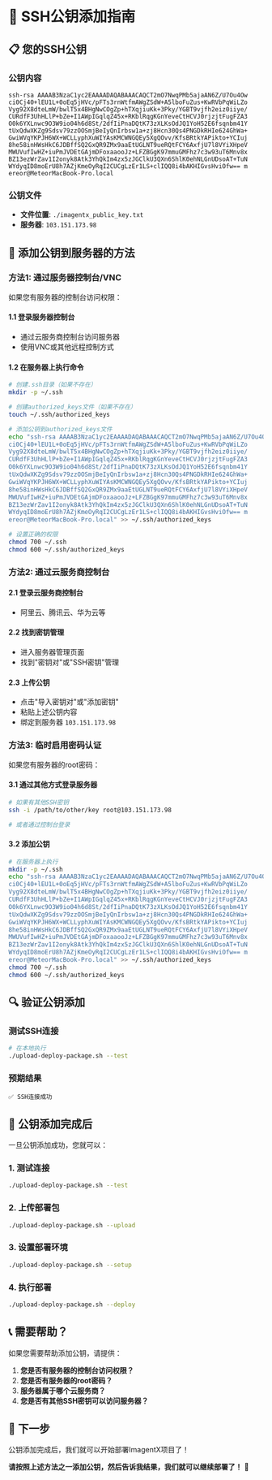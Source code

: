 # 🔑 SSH公钥添加指南

## 📋 您的SSH公钥

### 公钥内容
```
ssh-rsa AAAAB3NzaC1yc2EAAAADAQABAAACAQCT2mO7NwqPMb5ajaAN6Z/U7Ou4Ow
ci0Cj40+lEU1L+0oEq5jHVc/pFTs3rnWtfmAWgZSdW+A5lboFuZus+KwRVbPqWiLZo
Vyg92X8dteLmW/bwlT5x4BHgNwCOgZp+hTXqjiuKk+3Pky/YGBT9vjfh2eiz0iiye/
CURdfF3UhHLlP+bZe+I1AWpIGqlqZ45x+RKblRqgKGnYeveCtHCVJ0rjzjtFugFZA3
O0k6YXLnwc9O3W9io04h6d8St/2dfIiPnaDQtK73zXLKsOdJQ1YoH52E6fsqnbm41Y
tUxQdwXKZg9Sdsv79zzOOSmjBeIyQnIrbsw1a+zj8Hcn30Qs4PNGDkRHIe624GhWa+
GwiWVqYKPJH6WX+WCLLyphXuWIYAsKMCWNGQEy5XgQOvv/KfsBRtkYAPikto+YCIuj
8he58inHWsHkC6JDBffSQ2GxQR9ZMx9aaEtUGLNT9ueRQtFCY6AxfjU7l8VYiXHpeV
MWUVufIwHZ+iuPmJVDEtGAjmDFoxaaooJz+LFZBGgK97mmuGMFhz7c3w93uT6Mnv8x
BZ13ezWrZav1I2onyk8Atk3YhQkIm4zx5zJGClkU3QXn6ShlK0ehNLGnUDsoAT+TuN
WYdyqID8moErU8h7AZjKmeOyRqI2CUCgLzEr1LS+clIQQ8i4bAKHIGvsHviOfw== m
ereor@MeteorMacBook-Pro.local
```

### 公钥文件
- **文件位置**: `./imagentx_public_key.txt`
- **服务器**: `103.151.173.98`

## 🚀 添加公钥到服务器的方法

### 方法1: 通过服务器控制台/VNC

如果您有服务器的控制台访问权限：

#### 1.1 登录服务器控制台
- 通过云服务商控制台访问服务器
- 使用VNC或其他远程控制方式

#### 1.2 在服务器上执行命令
```bash
# 创建.ssh目录（如果不存在）
mkdir -p ~/.ssh

# 创建authorized_keys文件（如果不存在）
touch ~/.ssh/authorized_keys

# 添加公钥到authorized_keys文件
echo "ssh-rsa AAAAB3NzaC1yc2EAAAADAQABAAACAQCT2mO7NwqPMb5ajaAN6Z/U7Ou4Ow
ci0Cj40+lEU1L+0oEq5jHVc/pFTs3rnWtfmAWgZSdW+A5lboFuZus+KwRVbPqWiLZo
Vyg92X8dteLmW/bwlT5x4BHgNwCOgZp+hTXqjiuKk+3Pky/YGBT9vjfh2eiz0iiye/
CURdfF3UhHLlP+bZe+I1AWpIGqlqZ45x+RKblRqgKGnYeveCtHCVJ0rjzjtFugFZA3
O0k6YXLnwc9O3W9io04h6d8St/2dfIiPnaDQtK73zXLKsOdJQ1YoH52E6fsqnbm41Y
tUxQdwXKZg9Sdsv79zzOOSmjBeIyQnIrbsw1a+zj8Hcn30Qs4PNGDkRHIe624GhWa+
GwiWVqYKPJH6WX+WCLLyphXuWIYAsKMCWNGQEy5XgQOvv/KfsBRtkYAPikto+YCIuj
8he58inHWsHkC6JDBffSQ2GxQR9ZMx9aaEtUGLNT9ueRQtFCY6AxfjU7l8VYiXHpeV
MWUVufIwHZ+iuPmJVDEtGAjmDFoxaaooJz+LFZBGgK97mmuGMFhz7c3w93uT6Mnv8x
BZ13ezWrZav1I2onyk8Atk3YhQkIm4zx5zJGClkU3QXn6ShlK0ehNLGnUDsoAT+TuN
WYdyqID8moErU8h7AZjKmeOyRqI2CUCgLzEr1LS+clIQQ8i4bAKHIGvsHviOfw== m
ereor@MeteorMacBook-Pro.local" >> ~/.ssh/authorized_keys

# 设置正确的权限
chmod 700 ~/.ssh
chmod 600 ~/.ssh/authorized_keys
```

### 方法2: 通过云服务商控制台

#### 2.1 登录云服务商控制台
- 阿里云、腾讯云、华为云等

#### 2.2 找到密钥管理
- 进入服务器管理页面
- 找到"密钥对"或"SSH密钥"管理

#### 2.3 上传公钥
- 点击"导入密钥对"或"添加密钥"
- 粘贴上述公钥内容
- 绑定到服务器 `103.151.173.98`

### 方法3: 临时启用密码认证

如果您有服务器的root密码：

#### 3.1 通过其他方式登录服务器
```bash
# 如果有其他SSH密钥
ssh -i /path/to/other/key root@103.151.173.98

# 或者通过控制台登录
```

#### 3.2 添加公钥
```bash
# 在服务器上执行
mkdir -p ~/.ssh
echo "ssh-rsa AAAAB3NzaC1yc2EAAAADAQABAAACAQCT2mO7NwqPMb5ajaAN6Z/U7Ou4Ow
ci0Cj40+lEU1L+0oEq5jHVc/pFTs3rnWtfmAWgZSdW+A5lboFuZus+KwRVbPqWiLZo
Vyg92X8dteLmW/bwlT5x4BHgNwCOgZp+hTXqjiuKk+3Pky/YGBT9vjfh2eiz0iiye/
CURdfF3UhHLlP+bZe+I1AWpIGqlqZ45x+RKblRqgKGnYeveCtHCVJ0rjzjtFugFZA3
O0k6YXLnwc9O3W9io04h6d8St/2dfIiPnaDQtK73zXLKsOdJQ1YoH52E6fsqnbm41Y
tUxQdwXKZg9Sdsv79zzOOSmjBeIyQnIrbsw1a+zj8Hcn30Qs4PNGDkRHIe624GhWa+
GwiWVqYKPJH6WX+WCLLyphXuWIYAsKMCWNGQEy5XgQOvv/KfsBRtkYAPikto+YCIuj
8he58inHWsHkC6JDBffSQ2GxQR9ZMx9aaEtUGLNT9ueRQtFCY6AxfjU7l8VYiXHpeV
MWUVufIwHZ+iuPmJVDEtGAjmDFoxaaooJz+LFZBGgK97mmuGMFhz7c3w93uT6Mnv8x
BZ13ezWrZav1I2onyk8Atk3YhQkIm4zx5zJGClkU3QXn6ShlK0ehNLGnUDsoAT+TuN
WYdyqID8moErU8h7AZjKmeOyRqI2CUCgLzEr1LS+clIQQ8i4bAKHIGvsHviOfw== m
ereor@MeteorMacBook-Pro.local" >> ~/.ssh/authorized_keys
chmod 700 ~/.ssh
chmod 600 ~/.ssh/authorized_keys
```

## 🔍 验证公钥添加

### 测试SSH连接
```bash
# 在本地执行
./upload-deploy-package.sh --test
```

### 预期结果
```
✅ SSH连接成功
```

## 🚀 公钥添加完成后

一旦公钥添加成功，您就可以：

### 1. 测试连接
```bash
./upload-deploy-package.sh --test
```

### 2. 上传部署包
```bash
./upload-deploy-package.sh --upload
```

### 3. 设置部署环境
```bash
./upload-deploy-package.sh --setup
```

### 4. 执行部署
```bash
./upload-deploy-package.sh --deploy
```

## 📞 需要帮助？

如果您需要帮助添加公钥，请提供：

1. **您是否有服务器的控制台访问权限？**
2. **您是否有服务器的root密码？**
3. **服务器属于哪个云服务商？**
4. **您是否有其他SSH密钥可以访问服务器？**

## 🎯 下一步

公钥添加完成后，我们就可以开始部署ImagentX项目了！

**请按照上述方法之一添加公钥，然后告诉我结果，我们就可以继续部署了！** 🚀
